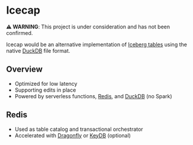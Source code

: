 # Icecap

**⚠ WARNING**: This project is under consideration and has not been confirmed.

Icecap would be an alternative implementation of [Iceberg tables](https://iceberg.apache.org/spec/) using the native [DuckDB](https://duckdb.org/) file format.

## Overview
- Optimized for low latency
- Supporting edits in place
- Powered by serverless functions, [Redis](https://redis.io/), and [DuckDB](https://duckdb.org/) (no Spark)

## Redis
- Used as table catalog and transactional orchestrator
- Accelerated with [Dragonfly](https://dragonflydb.io/) or [KeyDB](https://docs.keydb.dev/) (optional)
